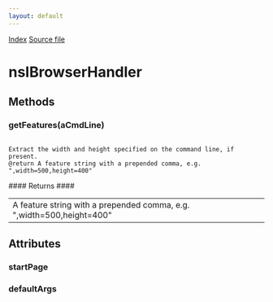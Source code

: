 ```yaml
---
layout: default
---
```

<div id='links'><a href="../index.html">Index</a>
<a href="http://dxr.mozilla.org/mozilla-central/source/browser/components/nsIBrowserHandler.idl">Source file</a>
</div>

# nsIBrowserHandler #

## Methods ##

### getFeatures(aCmdLine) ###
<code>  
Extract the width and height specified on the command line, if present.  
@return A feature string with a prepended comma, e.g. ",width=500,height=400"  
  
</code>
#### Returns ####

<table>

<tr>
<td>A feature string with a prepended comma, e.g. ",width=500,height=400"  
</td>
</tr>

</table>

## Attributes ##

### startPage ###

### defaultArgs ###
